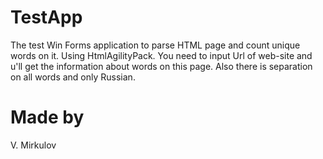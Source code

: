 # TestApp
The test Win Forms application to parse HTML page and count unique words on it.
Using HtmlAgilityPack. You need to input Url of web-site and u'll get the information about words on this page.
Also there is separation on all words and only Russian.
# Made by
V. Mirkulov
